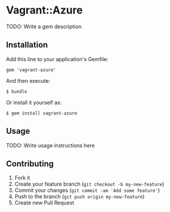 # Vagrant::Azure

TODO: Write a gem description

## Installation

Add this line to your application's Gemfile:

    gem 'vagrant-azure'

And then execute:

    $ bundle

Or install it yourself as:

    $ gem install vagrant-azure

## Usage

TODO: Write usage instructions here

## Contributing

1. Fork it
2. Create your feature branch (`git checkout -b my-new-feature`)
3. Commit your changes (`git commit -am 'Add some feature'`)
4. Push to the branch (`git push origin my-new-feature`)
5. Create new Pull Request
